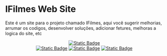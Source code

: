 <h1>IFilmes Web Site</h1>
Este é um site para o projeto chamado IFilmes, aqui você sugerir melhorias, arrumar os codigos, desenvolver soluções, adicionar fetures, melhoras a logica do site, etc
<p align="center">
  <a href="https://github.com/Luiz-Feliphi/IFilmes-Web-Site?tab=MIT-1-ov-file"><img alt="Static Badge" src="https://img.shields.io/badge/License-MIT-%23CEAB00?style=for-the-badge&logo=unlicense&logoColor=white"></a>
</br>
  <a href="https://www.php.net/"><img alt="Static Badge" src="https://img.shields.io/badge/PHP-%230E80C1?style=for-the-badge&logo=PHP&logoColor=white&logoSize=auto"></a>
  <a href="https://developer.mozilla.org/pt-BR/docs/Web/HTML"><img alt="Static Badge" src="https://img.shields.io/badge/HTML5-%23FF6600?style=for-the-badge&logo=HTML5&logoColor=white&logoSize=amd&link=https%3A%2F%2Fwww.php.net%2F"></a>
  <a href="https://sass-lang.com/"><img alt="Static Badge" src="https://img.shields.io/badge/SCSS-%23FF89AB?style=for-the-badge&logo=sass&logoColor=white&link=https%3A%2F%2Fwww.php.net%2F"></a>
</p>
